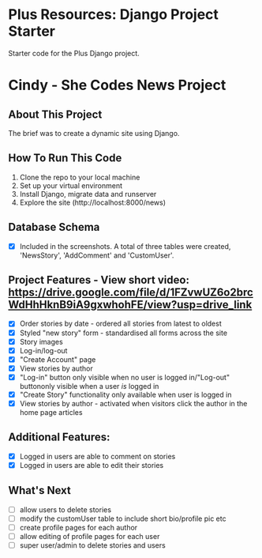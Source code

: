 # Plus Resources: Django Project Starter

Starter code for the Plus Django project.

# Cindy - She Codes News Project

## About This Project

The brief was to create a dynamic site using Django. 

## How To Run This Code

1. Clone the repo to your local machine
2. Set up your virtual environment
3. Install Django, migrate data and runserver
4. Explore the site (http://localhost:8000/news) 


## Database Schema
- [X] Included in the screenshots. A total of three tables were created, 'NewsStory', 'AddComment' and 'CustomUser'.

## Project Features - View short video: https://drive.google.com/file/d/1FZvwUZ6o2brcWdHhHknB9iA9gxwhohFE/view?usp=drive_link 
- [X] Order stories by date - ordered all stories from latest to oldest
- [X] Styled "new story" form - standardised all forms across the site
- [X] Story images
- [X] Log-in/log-out
- [X] "Create Account" page
- [X] View stories by author
- [X] "Log-in" button only visible when no user is logged in/"Log-out" buttononly visible when a user *is* logged in
- [X] "Create Story" functionality only available when user is logged in
- [X] View stories by author - activated when visitors click the author in the home page articles

## Additional Features:
- [X] Logged in users are able to comment on stories
- [X] Logged in users are able to edit their stories

## What's Next
- [ ] allow users to delete stories
- [ ] modify the customUser table to include short bio/profile pic etc
- [ ] create profile pages for each author
- [ ] allow editing of profile pages for each user
- [ ] super user/admin to delete stories and users

